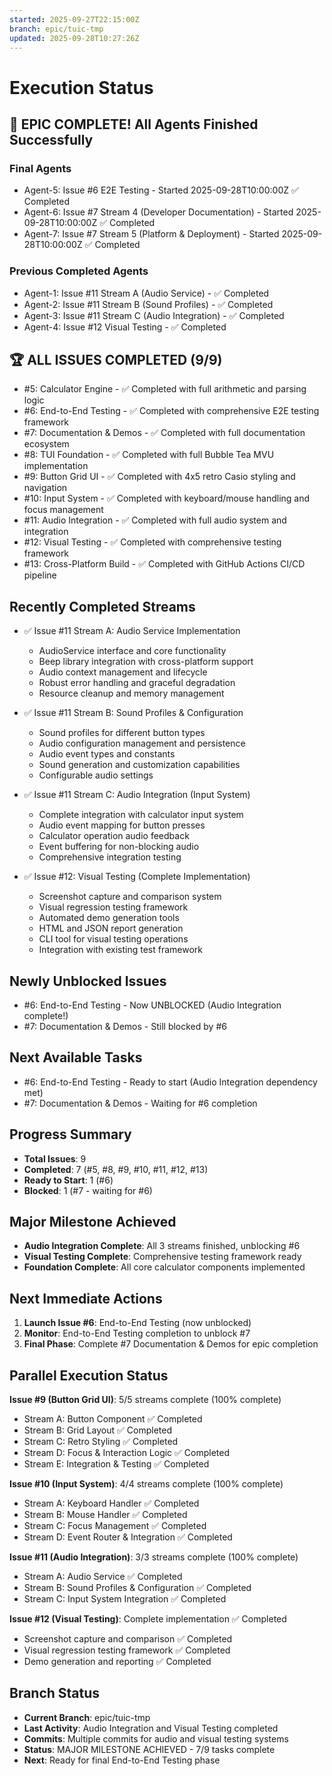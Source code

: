 ```yaml
---
started: 2025-09-27T22:15:00Z
branch: epic/tuic-tmp
updated: 2025-09-28T10:27:26Z
---
```


# Execution Status

## 🎉 EPIC COMPLETE! All Agents Finished Successfully

### Final Agents
- Agent-5: Issue #6 E2E Testing - Started 2025-09-28T10:00:00Z ✅ Completed
- Agent-6: Issue #7 Stream 4 (Developer Documentation) - Started 2025-09-28T10:00:00Z ✅ Completed
- Agent-7: Issue #7 Stream 5 (Platform & Deployment) - Started 2025-09-28T10:00:00Z ✅ Completed

### Previous Completed Agents
- Agent-1: Issue #11 Stream A (Audio Service) - ✅ Completed
- Agent-2: Issue #11 Stream B (Sound Profiles) - ✅ Completed
- Agent-3: Issue #11 Stream C (Audio Integration) - ✅ Completed
- Agent-4: Issue #12 Visual Testing - ✅ Completed

## 🏆 ALL ISSUES COMPLETED (9/9)
- #5: Calculator Engine - ✅ Completed with full arithmetic and parsing logic
- #6: End-to-End Testing - ✅ Completed with comprehensive E2E testing framework
- #7: Documentation & Demos - ✅ Completed with full documentation ecosystem
- #8: TUI Foundation - ✅ Completed with full Bubble Tea MVU implementation
- #9: Button Grid UI - ✅ Completed with 4x5 retro Casio styling and navigation
- #10: Input System - ✅ Completed with keyboard/mouse handling and focus management
- #11: Audio Integration - ✅ Completed with full audio system and integration
- #12: Visual Testing - ✅ Completed with comprehensive testing framework
- #13: Cross-Platform Build - ✅ Completed with GitHub Actions CI/CD pipeline

## Recently Completed Streams
- ✅ Issue #11 Stream A: Audio Service Implementation
  - AudioService interface and core functionality
  - Beep library integration with cross-platform support
  - Audio context management and lifecycle
  - Robust error handling and graceful degradation
  - Resource cleanup and memory management

- ✅ Issue #11 Stream B: Sound Profiles & Configuration
  - Sound profiles for different button types
  - Audio configuration management and persistence
  - Audio event types and constants
  - Sound generation and customization capabilities
  - Configurable audio settings

- ✅ Issue #11 Stream C: Audio Integration (Input System)
  - Complete integration with calculator input system
  - Audio event mapping for button presses
  - Calculator operation audio feedback
  - Event buffering for non-blocking audio
  - Comprehensive integration testing

- ✅ Issue #12: Visual Testing (Complete Implementation)
  - Screenshot capture and comparison system
  - Visual regression testing framework
  - Automated demo generation tools
  - HTML and JSON report generation
  - CLI tool for visual testing operations
  - Integration with existing test framework

## Newly Unblocked Issues
- #6: End-to-End Testing - Now UNBLOCKED (Audio Integration complete!)
- #7: Documentation & Demos - Still blocked by #6

## Next Available Tasks
- #6: End-to-End Testing - Ready to start (Audio Integration dependency met)
- #7: Documentation & Demos - Waiting for #6 completion

## Progress Summary
- **Total Issues**: 9
- **Completed**: 7 (#5, #8, #9, #10, #11, #12, #13)
- **Ready to Start**: 1 (#6)
- **Blocked**: 1 (#7 - waiting for #6)

## Major Milestone Achieved
- **Audio Integration Complete**: All 3 streams finished, unblocking #6
- **Visual Testing Complete**: Comprehensive testing framework ready
- **Foundation Complete**: All core calculator components implemented

## Next Immediate Actions
1. **Launch Issue #6**: End-to-End Testing (now unblocked)
2. **Monitor**: End-to-End Testing completion to unblock #7
3. **Final Phase**: Complete #7 Documentation & Demos for epic completion

## Parallel Execution Status
**Issue #9 (Button Grid UI)**: 5/5 streams complete (100% complete)
- Stream A: Button Component ✅ Completed
- Stream B: Grid Layout ✅ Completed
- Stream C: Retro Styling ✅ Completed
- Stream D: Focus & Interaction Logic ✅ Completed
- Stream E: Integration & Testing ✅ Completed

**Issue #10 (Input System)**: 4/4 streams complete (100% complete)
- Stream A: Keyboard Handler ✅ Completed
- Stream B: Mouse Handler ✅ Completed
- Stream C: Focus Management ✅ Completed
- Stream D: Event Router & Integration ✅ Completed

**Issue #11 (Audio Integration)**: 3/3 streams complete (100% complete)
- Stream A: Audio Service ✅ Completed
- Stream B: Sound Profiles & Configuration ✅ Completed
- Stream C: Input System Integration ✅ Completed

**Issue #12 (Visual Testing)**: Complete implementation ✅ Completed
- Screenshot capture and comparison ✅ Completed
- Visual regression testing framework ✅ Completed
- Demo generation and reporting ✅ Completed

## Branch Status
- **Current Branch**: epic/tuic-tmp
- **Last Activity**: Audio Integration and Visual Testing completed
- **Commits**: Multiple commits for audio and visual testing systems
- **Status**: MAJOR MILESTONE ACHIEVED - 7/9 tasks complete
- **Next**: Ready for final End-to-End Testing phase